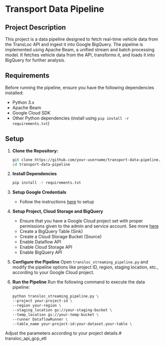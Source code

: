 # Transport Data Pipeline

## Project Description

This project is a data pipeline designed to fetch real-time vehicle data from the TransLoc API and ingest it into Google BigQuery. The pipeline is implemented using Apache Beam, a unified stream and batch processing model. It fetches vehicle data from the API, transforms it, and loads it into BigQuery for further analysis.

## Requirements

Before running the pipeline, ensure you have the following dependencies installed:

- Python 3.x
- Apache Beam
- Google Cloud SDK
- Other Python dependencies (install using `pip install -r requirements.txt`)

## Setup

1. **Clone the Repository:**
   ```bash
   git clone https://github.com/your-username/transport-data-pipeline.git
   cd transport-data-pipeline
   ```
2. **Install Dependencies**
   ```bash
   pip install -r requirements.txt

3. **Setup Google Credentials**
    - Follow the instructions [here](https://cloud.google.com/docs/authentication/getting-started) to setup

4. **Setup Project, Cloud Storage and BigQuery**
    - Ensure that you have a Google Cloud project set with proper permissions given to the admin and service account. See more [here](https://cloud.google.com/docs)
    - Create a BigQuery Table (Sink)
    - Create a Cloud Storage Bucket (Source)
    - Enable Dataflow API
    - Enable Cloud Storage API
    - Enable BigQuery API

5. **Configure the Pipeline**
    Open `transloc_streaming_pipeline.py` and modify the pipeline options like project ID, region, staging location, etc., according to your Google Cloud project.

6. **Run the Pipeline**
    Run the following command to execute the data pipeline:
    ```bash
    python transloc_streaming_pipeline.py \
    --project your-project-id \
    --region your-region \
    --staging_location gs://your-staging-bucket \
    --temp_location gs://your-temp-bucket \
    --runner DataflowRunner \
    --table_name your-project-id:your-dataset.your-table \

Adjust the parameters according to your project details.# transloc_api_gcp_etl
